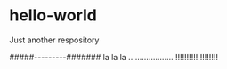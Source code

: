 # hello-world
Just another respository

#####---------#######
la la la
....................
!!!!!!!!!!!!!!!!!!!
